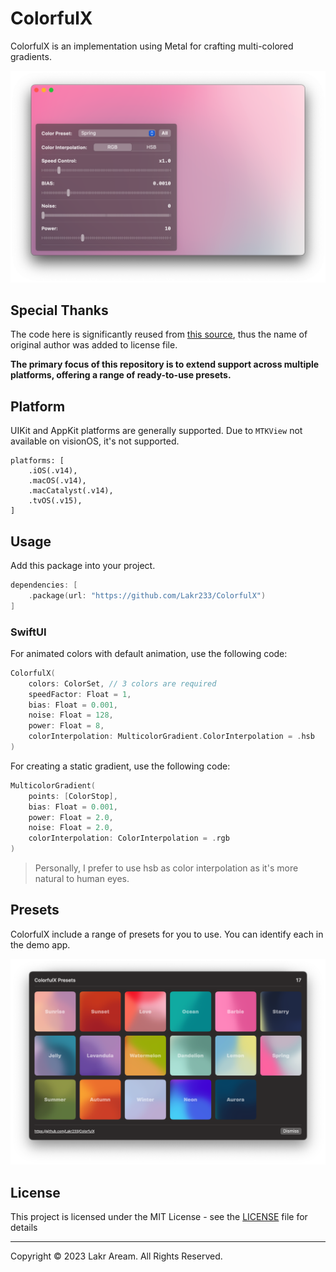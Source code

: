 # ColorfulX

ColorfulX is an implementation using Metal for crafting multi-colored gradients.

![Screenshot](./Example/Screenshot.png)

## Special Thanks

The code here is significantly reused from [this source](https://github.com/ArthurGuibert/SwiftUI-MulticolorGradient), thus the name of original author was added to license file.

**The primary focus of this repository is to extend support across multiple platforms, offering a range of ready-to-use presets.**

## Platform

UIKit and AppKit platforms are generally supported. Due to `MTKView` not available on visionOS, it's not supported.

```
platforms: [
    .iOS(.v14),
    .macOS(.v14),
    .macCatalyst(.v14),
    .tvOS(.v15),
]
```

## Usage

Add this package into your project.

```swift
dependencies: [
    .package(url: "https://github.com/Lakr233/ColorfulX")
]
```

### SwiftUI

For animated colors with default animation, use the following code:

```swift
ColorfulX(
    colors: ColorSet, // 3 colors are required
    speedFactor: Float = 1,
    bias: Float = 0.001,
    noise: Float = 128,
    power: Float = 8,
    colorInterpolation: MulticolorGradient.ColorInterpolation = .hsb
)
```

For creating a static gradient, use the following code:

```swift
MulticolorGradient(
    points: [ColorStop],
    bias: Float = 0.001,
    power: Float = 2.0,
    noise: Float = 2.0,
    colorInterpolation: ColorInterpolation = .rgb
)
```

> Personally, I prefer to use hsb as color interpolation as it's more natural to human eyes.

## Presets

ColorfulX include a range of presets for you to use. You can identify each in the demo app.

![Screenshot](./Example/Presets.png)

## License

This project is licensed under the MIT License - see the [LICENSE](LICENSE) file for details

---

Copyright © 2023 Lakr Aream. All Rights Reserved.
